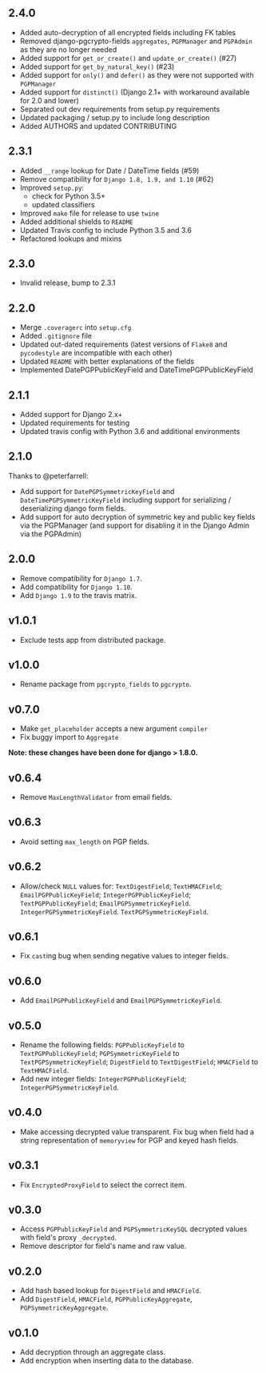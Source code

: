 ## 2.4.0

* Added auto-decryption of all encrypted fields including FK tables
* Removed django-pgcrypto-fields `aggregates`, `PGPManager` and `PGPAdmin` as they are no longer needed
* Added support for `get_or_create()` and `update_or_create()` (#27)
* Added support for `get_by_natural_key()` (#23)
* Added support for `only()` and `defer()` as they were not supported with `PGPManager`
* Added support for `distinct()` (Django 2.1+ with workaround available for 2.0 and lower)
* Separated out dev requirements from setup.py requirements
* Updated packaging / setup.py to include long description
* Added AUTHORS and updated CONTRIBUTING

## 2.3.1

* Added `__range` lookup for Date / DateTime fields (#59)
* Remove compatibility for `Django 1.8, 1.9, and 1.10` (#62)
* Improved `setup.py`:
    * check for Python 3.5+
    * updated classifiers
* Improved `make` file for release to use `twine`
* Added additional shields to `README`
* Updated Travis config to include Python 3.5 and 3.6
* Refactored lookups and mixins

## 2.3.0

* Invalid release, bump to 2.3.1

## 2.2.0

* Merge `.coveragerc` into `setup.cfg`
* Added `.gitignore` file
* Updated out-dated requirements (latest versions of `Flake8` and `pycodestyle` 
are incompatible with each other)
* Updated `README` with better explanations of the fields
* Implemented DatePGPPublicKeyField and DateTimePGPPublicKeyField

## 2.1.1

* Added support for Django 2.x+
* Updated requirements for testing
* Updated travis config with Python 3.6 and additional environments

## 2.1.0

Thanks to @peterfarrell:
* Add support for `DatePGPSymmetricKeyField` and `DateTimePGPSymmetricKeyField`
including support for serializing / deserializing django form fields.
* Add support for auto decryption of symmetric key and public key fields via
the PGPManager (and support for disabling it in the Django Admin via the PGPAdmin)

## 2.0.0

* Remove compatibility for `Django 1.7`.
* Add compatibility for `Django 1.10`.
* Add `Django 1.9` to the travis matrix.

## v1.0.1

* Exclude tests app from distributed package.

## v1.0.0

* Rename package from `pgcrypto_fields` to `pgcrypto`.

## v0.7.0

* Make `get_placeholder` accepts a new argument `compiler`
* Fix buggy import to `Aggregate`

**Note: these changes have been done for django > 1.8.0.**

## v0.6.4

* Remove `MaxLengthValidator` from email fields.

## v0.6.3

* Avoid setting `max_length` on PGP fields.

## v0.6.2

* Allow/check `NULL` values for:
  `TextDigestField`;
  `TextHMACField`;
  `EmailPGPPublicKeyField`;
  `IntegerPGPPublicKeyField`;
  `TextPGPPublicKeyField`;
  `EmailPGPSymmetricKeyField`.
  `IntegerPGPSymmetricKeyField`.
  `TextPGPSymmetricKeyField`.

## v0.6.1

* Fix `cast`ing bug when sending negative values to integer fields.

## v0.6.0

* Add `EmailPGPPublicKeyField` and `EmailPGPSymmetricKeyField`.

## v0.5.0

* Rename the following fields:
  `PGPPublicKeyField` to `TextPGPPublicKeyField`;
  `PGPSymmetricKeyField` to `TextPGPSymmetricKeyField`;
  `DigestField` to `TextDigestField`;
  `HMACField` to `TextHMACField`.
* Add new integer fields:
  `IntegerPGPPublicKeyField`;
  `IntegerPGPSymmetricKeyField`.

## v0.4.0

* Make accessing decrypted value transparent. Fix bug when field had a string
representation of `memoryview` for PGP and keyed hash fields.

## v0.3.1

* Fix `EncryptedProxyField` to select the correct item.

## v0.3.0

* Access `PGPPublicKeyField`  and `PGPSymmetricKeySQL` decrypted values with
field's proxy `_decrypted`.
* Remove descriptor for field's name and raw value.

## v0.2.0

* Add hash based lookup for `DigestField` and `HMACField`.
* Add `DigestField`, `HMACField`, `PGPPublicKeyAggregate`, `PGPSymmetricKeyAggregate`.

## v0.1.0

* Add decryption through an aggregate class.
* Add encryption when inserting data to the database.
